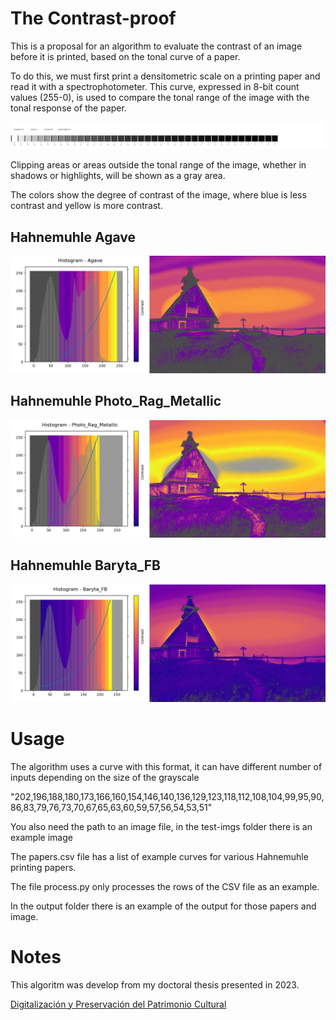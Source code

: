 # The Contrast-proof

This is a proposal for an algorithm to evaluate the contrast of an image before it is printed, based on the tonal curve of a paper.

To do this, we must first print a densitometric scale on a printing paper and read it with a spectrophotometer. This curve, expressed in 8-bit count values ​​(255-0), is used to compare the tonal range of the image with the tonal response of the paper.

![stepwedge](https://github.com/jpereiranet/contrast-proof/blob/e7f67fde0c59c2ff027d654746605bd8d3e303cc/stepwedge/stepwedge.jpg)

Clipping areas or areas outside the tonal range of the image, whether in shadows or highlights, will be shown as a gray area.

The colors show the degree of contrast of the image, where blue is less contrast and yellow is more contrast.

## Hahnemuhle Agave
![paper1](https://github.com/jpereiranet/contrast-proof/blob/74de950592dad11b99f8e19c77d19015bfa95896/output/proof_Agave.png )

## Hahnemuhle Photo_Rag_Metallic
![paper2](https://github.com/jpereiranet/contrast-proof/blob/7917179c17c57cedbbe12706a7adcdc53849cc6c/output/proof_Photo_Rag_Metallic.png)

## Hahnemuhle Baryta_FB
![paper2](https://github.com/jpereiranet/contrast-proof/blob/7917179c17c57cedbbe12706a7adcdc53849cc6c/output/proof_Baryta_FB.png)




# Usage

The algorithm uses a curve with this format, it can have different number of inputs depending on the size of the grayscale

"202,196,188,180,173,166,160,154,146,140,136,129,123,118,112,108,104,99,95,90,86,83,79,76,73,70,67,65,63,60,59,57,56,54,53,51"

You also need the path to an image file, in the test-imgs folder there is an example image

The papers.csv file has a list of example curves for various Hahnemuhle printing papers.

The file process.py only processes the rows of the CSV file as an example.

In the output folder there is an example of the output for those papers and image.

# Notes

This algoritm was develop from my doctoral thesis presented in 2023.

[Digitalización y Preservación del Patrimonio Cultural](https://amzn.eu/d/eBC221r)

